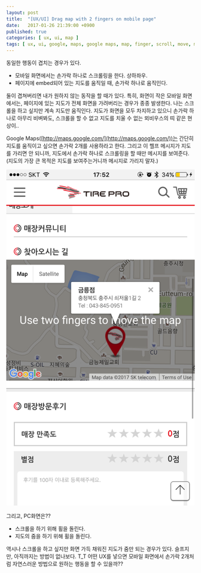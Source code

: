 ```yaml
---
layout: post
title:  "[UX/UI] Drag map with 2 fingers on mobile page"
date:   2017-01-26 21:39:00 +0900
published: true
categories: [ ux, ui, map ]
tags: [ ux, ui, google, maps, google maps, map, finger, scroll, move, mobile, screen ]
---
```


동일한 행동이 겹치는 경우가 있다.

- 모바일 화면에서는 손가락 하나로 스크롤링을 한다. 상하좌우.
- 페이지에 embed되어 있는 지도를 움직일 때, 손가락 하나로 움직인다.

둘이 겹쳐버리면 내가 원하지 않는 동작을 할 때가 있다. 특히, 화면이 작은 모바일 화면에서는, 페이지에 있는 지도가 전체 화면을 가려버리는 경우가 종종 발생한다. 나는 스크롤을 하고 싶지만 계속 지도만 움직인다. 지도가 화면을 모두 차지하고 있으니 손가락 하나로 아무리 비벼봐도, 스크롤을 할 수 없고 지도를 치울 수 없는 뫼비우스의 띠 같은 현상이..

Google Maps([http://maps.google.com/](http://maps.google.com/))는 간단히 지도를 움직이고 싶으면 손가락 2개를 사용하라고 한다. 그리고 이 헬프 메시지가 지도를 가리면 안 되니까, 지도에서 손가락 하나로 스크롤링을 할 때만 메시지를 보여준다. (지도의 가장 큰 목적은 지도를 보여주는거니까 메시지로 가리지 말자.)

![google maps](/assets/img/2017-01-26-ux-grag-map-with-2-fingers.png)

그리고, PC화면은??

- 스크롤을 하기 위해 휠을 돌린다.
- 지도의 줌을 하기 위해 휠을 돌린다.

역시나 스크롤을 하고 싶지만 화면 가득 채워진 지도가 줌만 되는 경우가 있다. 슬프지만, 아직까지는 방법이 없나보다. T_T 어떤 UX를 넣으면 모바일 화면에서 손가락 2개처럼 자연스러운 방법으로 원하는 행동을 할 수 있을까??
